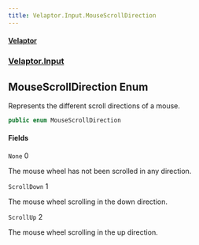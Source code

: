 ```yaml
---
title: Velaptor.Input.MouseScrollDirection
---
```


#### [Velaptor](Namespaces.md 'Velaptor Namespaces')
### [Velaptor.Input](Velaptor.Input.md 'Velaptor.Input')

## MouseScrollDirection Enum

Represents the different scroll directions of a mouse.

```csharp
public enum MouseScrollDirection
```
#### Fields

<a name='Velaptor.Input.MouseScrollDirection.None'></a>

`None` 0

The mouse wheel has not been scrolled in any direction.

<a name='Velaptor.Input.MouseScrollDirection.ScrollDown'></a>

`ScrollDown` 1

The mouse wheel scrolling in the down direction.

<a name='Velaptor.Input.MouseScrollDirection.ScrollUp'></a>

`ScrollUp` 2

The mouse wheel scrolling in the up direction.